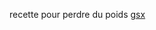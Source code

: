recette pour perdre du poids
 <a href="http://www.kwigwater.com/watchoutletjp.asp?cheap=products-c58.html" title="gsx">gsx</a>